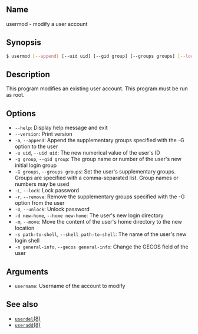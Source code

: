## Name

usermod - modify a user account

## Synopsis

```sh
$ usermod [--append] [--uid uid] [--gid group] [--groups groups] [--lock] [--remove] [--unlock] [--home new-home] [--move] [--shell path-to-shell] [--gecos general-info] <username>
```

## Description

This program modifies an existing user account.
This program must be run as root.

## Options

* `--help`: Display help message and exit
* `--version`: Print version
* `-a`, `--append`: Append the supplementary groups specified with the -G option to the user
* `-u uid`, `--uid uid`: The new numerical value of the user's ID
* `-g group`, `--gid group`: The group name or number of the user's new initial login group
* `-G groups`, `--groups groups`: Set the user's supplementary groups. Groups are specified with a comma-separated list. Group names or numbers may be used
* `-L`, `--lock`: Lock password
* `-r`, `--remove`: Remove the supplementary groups specified with the -G option from the user
* `-U`, `--unlock`: Unlock password
* `-d new-home`, `--home new-home`: The user's new login directory
* `-m`, `--move`: Move the content of the user's home directory to the new location
* `-s path-to-shell`, `--shell path-to-shell`: The name of the user's new login shell
* `-n general-info`, `--gecos general-info`: Change the GECOS field of the user

## Arguments

* `username`: Username of the account to modify

## See also
* [`userdel`(8)](help://man/8/userdel)
* [`useradd`(8)](help://man/8/useradd)
